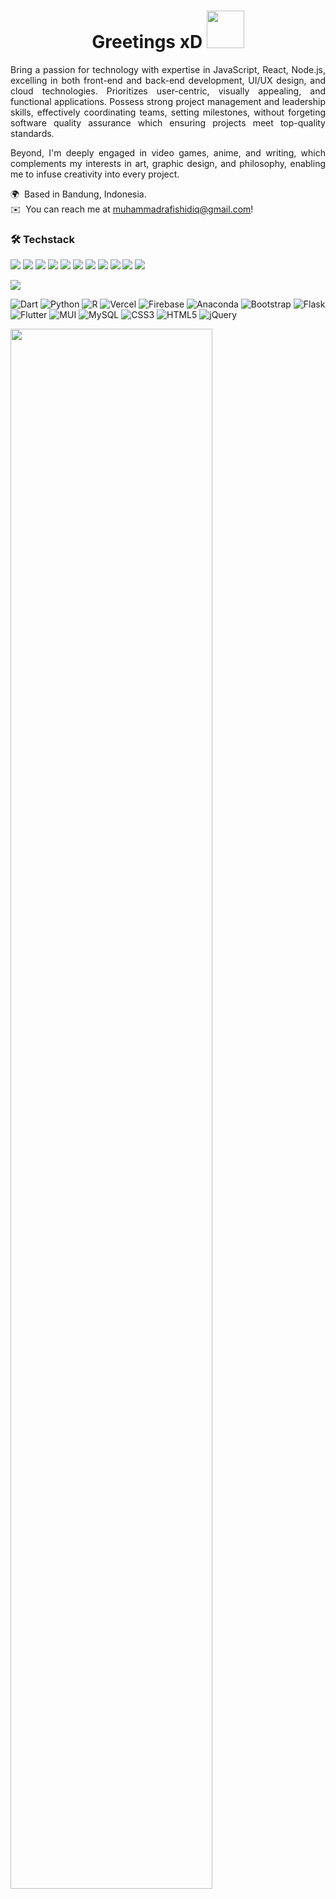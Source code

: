<!-- ![banner](https://github.com/slvally/slvally/assets/133903731/b14e3dcd-4bd8-4d90-a11b-74be3e5461ee) -->

<h1 align="center">
  Greetings xD
<!--  <img src="https://media.tenor.com/RpXukdyagxsAAAAi/angry-fox.gif" width="60px"/> -->
  <img src="https://media.tenor.com/YLOlmVlg304AAAAi/shiro-cute.gif" width="60px"/> 
</h1>

<!-- [![Typing SVG](https://readme-typing-svg.herokuapp.com/?lines=Hi+There!;Glad+to+See+You+Here!+👋)](https://git.io/typing-svg) -->
<!-- [![Typing SVG](https://readme-typing-svg.herokuapp.com?font=Fira+Code&pause=200&color=F7CB00&width=435&lines=Hi+There!;Glad+to+See+You+Here!+👋)](https://git.io/typing-svg) -->
<!-- [![Typing SVG](https://readme-typing-svg.herokuapp.com?font=Fira&color=F7CB00&width=435&lines=Hi+There!;Glad+to+See+You+Here!+👋)](https://git.io/typing-svg) -->

<p align="justify">Bring a passion for technology with expertise in JavaScript, React, Node.js, excelling in both front-end and back-end development, UI/UX design, and cloud technologies. Prioritizes user-centric, visually appealing, and functional applications. Possess strong project management and leadership skills, effectively coordinating teams, setting milestones, without forgeting software quality assurance which ensuring projects meet top-quality standards.<p>
<p align="justify">Beyond, I'm deeply engaged in video games, anime, and writing, which complements my interests in art, graphic design, and philosophy, enabling me to infuse creativity into every project.<p>

<!-- <img alt="" src="https://media.tenor.com/MYDG91HHJ-oAAAAC/vestia-zeta-hololive.gif" align="right"  width="50%" marginLeft="2em"/> -->
<!--  <img alt="" src="https://media.tenor.com/Hyma91bpX1UAAAAC/no-game-no-life-ngnl.gif" align="right"  width="50%" marginLeft="3em"/>  -->
<!-- <img height="180em" src="https://github-readme-stats-eight-theta.vercel.app/api?username=rihitoRiku&show_icons=true&theme=vision-friendly-dark&include_all_commits=true&count_private=true" align="right"  width="50%" marginLeft="2em"/> -->
<!-- <img height="180em" src="https://github-readme-stats-eight-theta.vercel.app/api?username=rihitoRiku&show_icons=true&theme=dark&include_all_commits=true&count_private=true" align="right"  width="50%" marginLeft="2em"/> -->
<!-- <img alt="" src="https://media.tenor.com/Wm2_dA3yx4oAAAAd/%E3%83%A0%E3%83%BC%E3%83%8A-%E3%83%9B%E3%83%AD%E3%83%A9%E3%82%A4%E3%83%96.gif" align="right"  width="50%" marginLeft="2em"/> -->

🌍 &nbsp;Based in Bandung, Indonesia.\
✉️ &nbsp;You can reach me at muhammadrafishidiq@gmail.com!
<!-- 🖥️ &nbsp;See my portfolio at https://slvallyweb.vercel.app/ .\ -->

<!--
### 🌐 Socials

<p align="left">
  
[![LinkedIn](https://img.shields.io/badge/LinkedIn-%230077B5.svg?logo=linkedin&logoColor=white)](https://linkedin.com/in/muhammad-rafi-shidiq-b67122272) [![Instagram](https://img.shields.io/badge/Instagram-%230077B5.svg?logo=instagram&logoColor=white)](https://www.instagram.com/rihito.riku) [![Facebook](https://img.shields.io/badge/Facebook-%230077B5.svg?logo=facebook&logoColor=white)](https://www.facebook.com/rihitoRiku/)
<!-- <img src="{[BadgeURLHere](https://img.shields.io/badge/LinkedIn-0077B5?style=for-the-badge&logo=linkedin&logoColor=white)}" />
 
</p>
-->


### 🛠️ Techstack
<p align="left">
  
![](https://img.shields.io/badge/Code-JavaScript-informational?style=flat&color=informational&logo=javascript)
![](https://img.shields.io/badge/Code-React-informational?style=flat&color=informational&logo=react)
![](https://img.shields.io/badge/Code-TypeScript-informational?style=flat&color=informational)
![](https://img.shields.io/badge/Code-Node-informational?style=flat&color=informational&logo=node.js)
![](https://img.shields.io/badge/Code-Tailwind%20CSS-informational?style=flat&color=informational&logo=tailwind-css)
![](https://img.shields.io/badge/Code-Laravel-informational?style=flat&color=informational&logo=laravel)
![](https://img.shields.io/badge/Code-PHP-informational?style=flat&color=informational&logo=php)
![](https://img.shields.io/badge/Platform-Google%20Cloud-informational?style=flat&color=informational&logo=google-cloud)
![](https://img.shields.io/badge/Framework-Next.js-informational?style=flat&color=informational&logo=next.js)
![](https://img.shields.io/badge/Database-MongoDB-informational?style=flat&color=informational&logo=mongodb)
![](https://img.shields.io/badge/Framework-Express.js-informational?style=flat&color=informational&logo=express)
<!-- ![](https://img.shields.io/badge/ORM-Prisma-informational?style=flat&color=informational&logo=prisma) -->
<!-- ![](https://img.shields.io/badge/Platform-AWS-informational?style=flat&color=informational&logo=amazon-aws) -->
![](https://img.shields.io/badge/Design-Figma-informational?style=flat&color=informational&logo=figma)

</p>


![Dart](https://img.shields.io/badge/dart-%230175C2.svg?style=flat-square&logo=dart&logoColor=white) ![Python](https://img.shields.io/badge/python-3670A0?style=flat-square&logo=python&logoColor=ffdd54) ![R](https://img.shields.io/badge/r-%23276DC3.svg?style=flat-square&logo=r&logoColor=white) ![Vercel](https://img.shields.io/badge/vercel-%23000000.svg?style=flat-square&logo=vercel&logoColor=white) ![Firebase](https://img.shields.io/badge/firebase-%23039BE5.svg?style=flat-square&logo=firebase) ![Anaconda](https://img.shields.io/badge/Anaconda-%2344A833.svg?style=flat-square&logo=anaconda&logoColor=white) ![Bootstrap](https://img.shields.io/badge/bootstrap-%23563D7C.svg?style=flat-square&logo=bootstrap&logoColor=white) ![Flask](https://img.shields.io/badge/flask-%23000.svg?style=flat-square&logo=flask&logoColor=white) ![Flutter](https://img.shields.io/badge/Flutter-%2302569B.svg?style=flat-square&logo=Flutter&logoColor=white) ![MUI](https://img.shields.io/badge/MUI-%230081CB.svg?style=flat-square&logo=material-ui&logoColor=white) ![MySQL](https://img.shields.io/badge/mysql-%2300f.svg?style=flat-square&logo=mysql&logoColor=white) ![CSS3](https://img.shields.io/badge/css3-%231572B6.svg?style=flat-square&logo=css3&logoColor=white) ![HTML5](https://img.shields.io/badge/html5-%23E34F26.svg?style=flat-square&logo=html5&logoColor=white) ![jQuery](https://img.shields.io/badge/jquery-%230769AD.svg?style=flat-square&logo=jquery&logoColor=white)


<!-- # 📊 Statistics -->
<!--
<p align="start">
 <a href="https://github.com/darkRihito">
  <img height="180em" src="https://github-readme-stats-eight-theta.vercel.app/api?username=darkRihito&show_icons=true&theme=vision-friendly-dark&include_all_commits=true&count_private=true"/>
</a> 
  
<a href="https://github.com/rihitoRiku">
  <img height="180em" src="https://github-readme-stats-eight-theta.vercel.app/api?username=rihitoRiku&show_icons=true&theme=dark&include_all_commits=true&count_private=true"/>
</a> 
<a href="https://github.com/darkRihito">
  <img height="180em" src="https://github-readme-stats-eight-theta.vercel.app/api/top-langs/?username=darkRihito&layout=compact&langs_count=9&theme=dark"/>
</a>  

</p>
-->
<!-- <div><img width="80%" src="https://media.tenor.com/FDEUowEjV9oAAAAC/no-game-no-life-anime.gif"/></div> -->
 <div><img width="80%" src="https://media.tenor.com/KwEWMvs2RhUAAAAC/oshi-no-ko-yaosobi.gif"/></div> 
<!-- <div><img width="80%" src="https://github.com/slvally/slvally/blob/main/ezgif-5-1f7a137a3d.gif"/></div> -->
<!-- <div><img width="80%" src="https://media.tenor.com/IqqjXGYjtHYAAAAC/anime-pink-hair.gif"/></div> -->
<!-- ![image](https://github.com/slvally/slvally/assets/133903731/4a3c000f-a17f-4fba-8e6b-b41f3c85e473) -->
